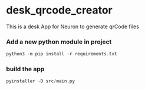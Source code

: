 # desk_qrcode_creator
This is a desk App for Neuron to generate qrCode files

### Add a new python module in project
```python
python3 -m pip install -r requirements.txt
```

### build the app
```python
pyinstaller -D src/main.py
```